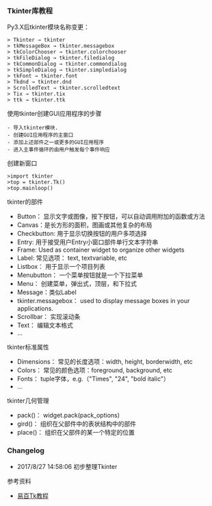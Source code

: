 ### Tkinter库教程  

Py3.X后tkinter模块名称变更：  

    > Tkinter → tkinter  
    > tkMessageBox → tkinter.messagebox  
    > tkColorChooser → tkinter.colorchooser  
    > tkFileDialog → tkinter.filedialog  
    > tkCommonDialog → tkinter.commondialog  
    > tkSimpleDialog → tkinter.simpledialog  
    > tkFont → tkinter.font  
    > Tkdnd → tkinter.dnd  
    > ScrolledText → tkinter.scrolledtext  
    > Tix → tkinter.tix  
    > ttk → tkinter.ttk  

使用tkinter创建GUI应用程序的步骤  

    - 导入tkinter模块.  
    - 创建GUI应用程序的主窗口  
    - 添加上述部件之一或更多的GUI应用程序  
    - 进入主事件循环的由用户触发每个事件响应  

创建新窗口

    >import tkinter  
    >top = tkinter.Tk()  
    >top.mainloop()  

tkinter的部件  

- Button： 显示文字或图像，按下按钮，可以自动调用附加的函数或方法  
- Canvas：是长方形的面积，图画或其他复杂的布局  
- Checkbutton: 用于显示切换按钮的用户多项选择  
- Entry: 用于接受用户Entry小窗口部件单行文本字符串  
- Frame: Used as container widget to organize other widgets  
- Label: 常见选项： text, textvariable, etc  
- Listbox： 用于显示一个项目列表  
- Menubutton： 一个菜单按钮就是一个下拉菜单  	
- Menu： 创建菜单，弹出式，顶层，和下拉式  
- Message：类似Label  
- tkinter.messagebox： used to display message boxes in your applications.
- Scrollbar： 实现滚动条  
- Text： 编辑文本格式  
- ...

tkinter标准属性  

- Dimensions： 常见的长度选项：width, height, borderwidth, etc
- Colors： 常见的颜色选项：foreground, background, etc  
- Fonts： tuple字体，e.g.（"Times", "24", "bold italic"）  
- ...

tkinter几何管理  

- pack()： widget.pack(pack_options)  
- gird()： 组织在父部件中的表状结构中的部件
- place()： 组织在父部件的某一个特定的位置  

### Changelog  

- 2017/8/27 14:58:06 初步整理Tkinter

参考资料  

- [易百Tk教程](http://www.yiibai.com/python)